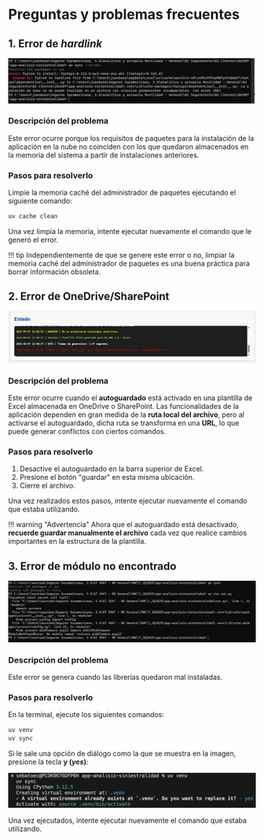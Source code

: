 <!--markdownlint-disable MD024-->

# Preguntas y problemas frecuentes

## 1. Error de _hardlink_

![Error de hardlink](assets/faq/hardlink.png)

### Descripción del problema

Este error ocurre porque los requisitos de paquetes para la instalación de la aplicación en la nube no coinciden con los que quedaron almacenados en la memoria del sistema a partir de instalaciones anteriores.

### Pasos para resolverlo

Limpie la memoria caché del administrador de paquetes ejecutando el siguiente comando:

```sh
uv cache clean
```

Una vez limpia la memoria, intente ejecutar nuevamente el comando que le generó el error.

!!! tip
    Independientemente de que se genere este error o no, limpiar la memoria caché del administrador de paquetes es una buena práctica para borrar información obsoleta.

## 2. Error de OneDrive/SharePoint

![Error de Onedrive/SharePoint](assets/faq/onedrive.png)

### Descripción del problema

Este error ocurre cuando el **autoguardado** está activado en una plantilla de Excel almacenada en OneDrive o SharePoint. Las funcionalidades de la aplicación dependen en gran medida de la **ruta local del archivo**, pero al activarse el autoguardado, dicha ruta se transforma en una **URL**, lo que puede generar conflictos con ciertos comandos.

### Pasos para resolverlo

1. Desactive el autoguardado en la barra superior de Excel.
2. Presione el botón "guardar" en esta misma ubicación.
3. Cierre el archivo.

Una vez realizados estos pasos, intente ejecutar nuevamente el comando que estaba utilizando.

!!! warning "Advertencia"
    Ahora que el autoguardado está desactivado, **recuerde guardar manualmente el archivo** cada vez que realice cambios importantes en la estructura de la plantilla.

## 3. Error de módulo no encontrado

![Error de módulo no encontrado](assets/faq/module_not_found.png)

### Descripción del problema

Este error se genera cuando las librerías quedaron mal instaladas.

### Pasos para resolverlo

En la terminal, ejecute los siguientes comandos:

```sh
uv venv
uv sync
```

Si le sale una opción de diálogo como la que se muestra en la imagen, presione la tecla **y (_yes_)**:

![Error de módulo no encontrado](assets/faq/uv_venv_yes.png)

Una vez ejecutados, intente ejecutar nuevamente el comando que estaba utilizando.
